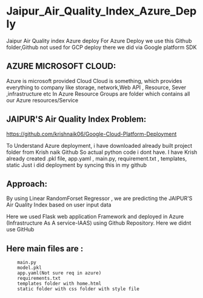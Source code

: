 # Jaipur_Air_Quality_Index_Azure_Deply
Jaipur Air Quality index Azure deploy
For Azure Deploy we use this Github folder,Github not used for GCP deploy there we did via Google platform SDK

## AZURE MICROSOFT CLOUD:
Azure is microsoft provided Cloud
Cloud is something, which provides everything to company like storage, network,Web API , Resource, Sever ,infrastructure etc
In Azure Resource Groups are folder which contains all our Azure resources/Service


## JAIPUR'S Air Quality Index Problem:

https://github.com/krishnaik06/Google-Cloud-Platform-Deployment

To Understand Azure deployment, i have downloaded already built project folder from Krish naik Github
So actual python code i dont have. I have Krish already created .pkl file, app.yaml , main.py, requirement.txt , templates, static
Just i did deployment by syncing this in my github

## Approach:

By using Linear RandomForset Regressor , we are predicting the JAIPUR'S Air Quality Index based on user input data

Here we used Flask web application Framework and deployed in Azure (Infrastructure As A service-IAAS) using Github Repository.
Here we didnt use GitHub

## Here main files are :
		main.py
		model.pkl
		app.yaml(Not sure req in azure)
		requirements.txt
		templates folder with home.html
		static folder with css folder with style file

